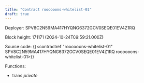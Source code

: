 ```yaml
---
title: "Contract roooooons-whitelist-01"
draft: true
---
```

Deployer: SPV8C2N59MA417HYQNG6372GCV0SEQE01EV4Z1RQ


 



Block height: 171171 (2024-10-24T09:59:21.000Z)

Source code: {{<contractref "roooooons-whitelist-01" SPV8C2N59MA417HYQNG6372GCV0SEQE01EV4Z1RQ roooooons-whitelist-01>}}

Functions:

* trans _private_
